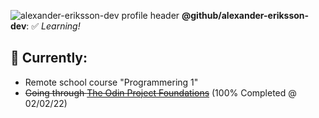 ![alexander-eriksson-dev profile header](https://i.imgur.com/2r8RRrn.png)
**@github/alexander-eriksson-dev**: ✅ *Learning!*

## 📖 Currently: 

- Remote school course "Programmering 1"
- ~~Going through [The Odin Project Foundations](https://www.theodinproject.com/paths/foundations/courses/foundations)~~ (100% Completed @ 02/02/22)
